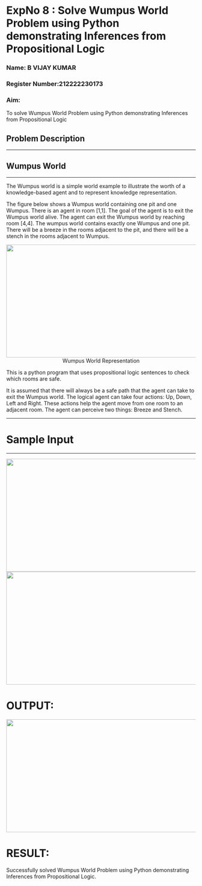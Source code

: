 <h1>ExpNo 8 : Solve Wumpus World Problem using Python demonstrating Inferences from Propositional Logic</h1> 
<h3>Name: B VIJAY KUMAR</h3>
<h3>Register Number:212222230173</h3>
<H3>Aim:</H3>
<p>
    To solve  Wumpus World Problem using Python demonstrating Inferences from Propositional Logic
</p>
<h2>Problem Description</h2>
<hr>
<h2>Wumpus World</h2>
<hr>
The Wumpus world is a simple world example to illustrate the worth of a knowledge-based agent and to represent knowledge representation.

The figure below shows a Wumpus world containing one pit and one Wumpus. There is an agent in room [1,1]. The goal of the agent is to exit the Wumpus world alive. The agent can exit the Wumpus world by reaching room [4,4]. The wumpus world contains exactly one Wumpus and one pit. There will be a breeze in the rooms adjacent to the pit, and there will be a stench in the rooms adjacent to Wumpus.

<img src="https://github.com/natsaravanan/19AI405FUNDAMENTALSOFARTIFICIALINTELLIGENCE/assets/87870499/cd6b68dc-c79f-4dcb-8126-04da90d65912" width=600 height=300>

<center>Wumpus World Representation</center>
<p>
This is a python program that uses propositional logic sentences to check which rooms are safe. 

It is assumed that there will always be a safe path that the agent can take to exit the Wumpus world. The logical agent can take four actions: Up, Down, Left and Right. These actions help the agent move from one room to an adjacent room. The agent can perceive two things: Breeze and Stench.
</p>

<hr>
<h1>Sample Input</h1>
<hr>

<img src="https://github.com/natsaravanan/19AI405FUNDAMENTALSOFARTIFICIALINTELLIGENCE/assets/87870499/8696111a-a4a7-47cb-ba4b-43a4ef88573f" width=600 height=300>
<img src="https://github.com/natsaravanan/19AI405FUNDAMENTALSOFARTIFICIALINTELLIGENCE/assets/87870499/4be5bf06-79fa-4fa0-9334-38a33f06060b" width=600 height=300>
<h1>
    OUTPUT:
</h1>
<img src="https://github.com/VIJAYKUMAR22007124/19AI405FUNDAMENTALSOFARTIFICIALINTELLIGENCE/assets/119657657/eef8fb2f-4596-4cbb-a129-c0db2bd69019" width=600 height=300>
<h1>
    RESULT:
</h1>
Successfully solved Wumpus World Problem using Python demonstrating Inferences from Propositional Logic.
